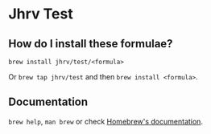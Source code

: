 # Jhrv Test

## How do I install these formulae?
`brew install jhrv/test/<formula>`

Or `brew tap jhrv/test` and then `brew install <formula>`.

## Documentation
`brew help`, `man brew` or check [Homebrew's documentation](https://docs.brew.sh).
